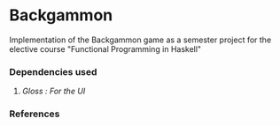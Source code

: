 # Backgammon

Implementation of the Backgammon game as a semester project for the elective course "Functional Programming in Haskell"

### Dependencies used
<ol>
<li> <i> Gloss : For the UI </i>
</ol>

### References